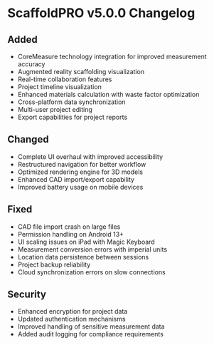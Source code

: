 # ScaffoldPRO v5.0.0 Changelog

## Added
- CoreMeasure technology integration for improved measurement accuracy
- Augmented reality scaffolding visualization
- Real-time collaboration features
- Project timeline visualization
- Enhanced materials calculation with waste factor optimization
- Cross-platform data synchronization
- Multi-user project editing
- Export capabilities for project reports

## Changed
- Complete UI overhaul with improved accessibility
- Restructured navigation for better workflow
- Optimized rendering engine for 3D models
- Enhanced CAD import/export capability
- Improved battery usage on mobile devices

## Fixed
- CAD file import crash on large files
- Permission handling on Android 13+
- UI scaling issues on iPad with Magic Keyboard
- Measurement conversion errors with imperial units
- Location data persistence between sessions
- Project backup reliability
- Cloud synchronization errors on slow connections

## Security
- Enhanced encryption for project data
- Updated authentication mechanisms
- Improved handling of sensitive measurement data
- Added audit logging for compliance requirements